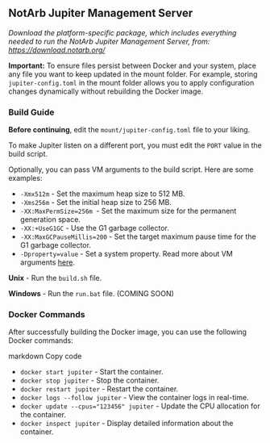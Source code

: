 ## NotArb Jupiter Management Server

_Download the platform-specific package, which includes everything needed to run the NotArb Jupiter Management Server, from: https://download.notarb.org/_

**Important:** To ensure files persist between Docker and your system, place any file you want to keep updated in the mount folder. For example, storing `jupiter-config.toml` in the mount folder allows you to apply configuration changes dynamically without rebuilding the Docker image.

### Build Guide
**Before continuing**, edit the `mount/jupiter-config.toml` file to your liking.

To make Jupiter listen on a different port, you must edit the `PORT` value in the build script.

Optionally, you can pass VM arguments to the build script. Here are some examples:

- `-Xmx512m` - Set the maximum heap size to 512 MB.
- `-Xms256m` - Set the initial heap size to 256 MB.
- `-XX:MaxPermSize=256m `- Set the maximum size for the permanent generation space.
- `-XX:+UseG1GC` - Use the G1 garbage collector.
- `-XX:MaxGCPauseMillis=200` - Set the target maximum pause time for the G1 garbage collector.
- `-Dproperty=value` - Set a system property.
Read more about VM arguments [here](https://docs.oracle.com/en/java/javase/22/docs/specs/man/java.html#standard-options-for-java).

**Unix** - Run the `build.sh` file.

**Windows** - Run the `run.bat` file. (COMING SOON)

### Docker Commands
After successfully building the Docker image, you can use the following Docker commands:

markdown
Copy code
- `docker start jupiter` - Start the container.
- `docker stop jupiter` - Stop the container.
- `docker restart jupiter` - Restart the container.
- `docker logs --follow jupiter` - View the container logs in real-time.
- `docker update --cpus="123456" jupiter` - Update the CPU allocation for the container.
- `docker inspect jupiter` - Display detailed information about the container.